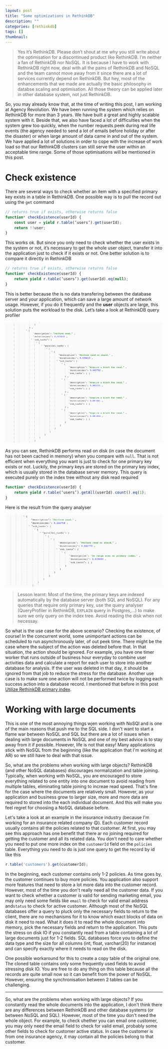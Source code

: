 ```yaml
---
layout: post
title: "Some optimizations in RethinkDB"
description: ""
categories: [rethinkdb]
tags: []
thumbnail: 
---
```


> Yes it’s RethinkDB. Please don’t shout at me why you still write about the optimisation for a discontinued product like RethinkDB. I’m neither a fan of RethinkDB nor NoSQL. It is because I have to work with RethinkDB right now, deal with all the pains of RethinkDB and NoSQL and the team cannot move away from it since there are a lot of services currently depend on RethinkDB. But hey, most of the enhancements that we made are actually the basic philosophy in databse scaling and optimisation. All those theory can be applied later in other database system, not just RethinkDB.

So, you may already know that, at the time of writing this post, I am working at Agency Revolution. We have been running the system which relies on RethinkDB for more than 3 years. We have built a great and highly scalable system with it. Beside that, we also have faced a lot of difficulties when the system grew too quickly, when the number requests peek during real life events (the agency needed to send a lot of emails before holiday or after the disaster) or when large amount of data came in and out of the system. We have applied a lot of solutions in order to cope with the increase of work load so that our RethinkDB clusters can still serve the user within an acceptable time range. Some of those optimisations will be mentioned in this post.

<!-- more -->

# Check existence

There are several ways to check whether an item with a specified primary key exists in a table in RethinkDB. One possible way is to pull the record out using the `get` command

```js
// returns true if exists, otherwise returns false
function* checkExistence(userId) {
	const user = yield r.table(‘users’).get(userId);
	return !!user;
}
```

This works ok. But since you only need to check whether the user exists in the system or not, it’s necessary to get the whole user object, transfer it into the application just to check if it exists or not. One better solution is to compare it directly in RethinkDB

```js
// returns true if exists, otherwise returns false
function* checkExistence(userId) {
	return yield r.table(‘users’).get(userId).eq(null);
}
```

This is better because the is no data transfering between the database server and your application, which can save a large amount of network usage. However, if you do it frequently and the **user** objects are large, this solution puts the workload to the disk. Let’s take a look at RethinkDB query profiler

![not-equal](/files/2018-02-26-some-optimizations-in-rethinkdb/not-equal.png)

As you can see, RethinkDB performs read on disk (in case the document has not been cached in memory) when you compare with `null`. That is not efficient when everything you want is just to check for one primary key exists or not. Luckily, the primary keys are stored on the primary key index, which is usually stored in the database server memory. This query is executed purely on the index tree without any disk read required

```js
function* checkExistence(userId) {
	return yield r.table(‘users’).getAll(userId).count().eq(1);
}
```

Here is the result from the query analyser

![get-all](/files/2018-02-26-some-optimizations-in-rethinkdb/get-all.png)

> Lesson learnt: Most of the time, the primary keys are indexed automatically by the database server (both SQL and NoSQL). For any queries that require only primary key, use the query analyser (QueryProfiler in RethinkDB, `EXPLAIN` query in Postgres,...) to make sure we only query on the index tree. Avoid reading the disk when not necessay.

So what is the use case for the above scenario? Checking the existence, of course! In the concurrent world, some unimportant actions can be scheduled to run asynchronously later, of out peek time. There might be the case where the subject of the action was deleted before that. In that situation, the action should be ignored. For example, you have one timer worker that runs outside of business hour everyday to combine user activities data and calculate a report for each user to store into another database for analysis. If the user was deleted in that day, it should be ignored from that job to reduce the stress for the database. Another use case is to make sure one action will not be performed twice by logging each success action into a database record. I mentioned that before in this post [Utilize RethinkDB primary index](/).



# Working with large documents

This is one of the most annoying things wjen working with NoSQl and is one of the main reasons that push me to the SQL side. I don't want to start a flame war between NoSQL and SQL but there are a lot of issues when dealing with large documents in NoSQL and one of my best advice is to stay away from it if possible. However, life is not that easy! Many applications stick with NoSQL from the beginning (like the application that I'm working at AR) so we still have to deal with that issue.

So, what are the problems when working with large objects? RethinkDB (and other NoSQL databases) discourages normalization and table joining. Typically, when working with NoSQL, you are encouraged to store everything related to one entity into one document to avoid reading from multiple tables, eliminating table joining to increae read speed. That's fine for the  case where the documents are relatively small. However, as your application and business grow to larger size, more and more data are required to stored into the each individual document. And this will make you feel regret for choosing a NoSQL database before.

Let's take a look at an example in the insurance industry (because I'm working for an insurance related company 😋). Each customer record usually contains all the policies related to that customer. At first, you may see this approach has one benefit that there ar no joining required for getting the customer and all its related data. You don't need to care whether you need to put one more index on the `customerId` field on the `policies` table. Everything you need to do is just one query to get the record by id like this

```js
r.table('customers').get(customerId);
```

In the beginning, each customer contains only 1-2 policies. As time goes by, the customer continues to buy more policies. You application also support more features that need to store a lot more data into the customer record. However, most of the time you don't really need all the customer data. If you want to check whether a customer is valid for sending marketing email, you may only need some fields like `email` to check for valid email address and`status` to check for active customer. Although most of the NoSQL databases offer a query to pluck only the necessary fields to return to the client, there are no mechanisms for it to know which exact blocks of data on disk it need to read. What it does it to read the whole document into memory, pick the necessary fields and return to the application. This puts the stress on disk IO if you constantly read from a table containing a lot of large documents just for 1-2 fields. SQL databases force you to define the data type and the size for all columns (int, float, varchar(20) for instance) and can specify exactly where it needs to read on the disk.

One possible workaround for this to create a copy table of the original one. The cloned table contains only some frequently used fields to avoid stressing disk IO. You are free to do any thing on this table because all the records are quite small now so it can benefit from the power of NoSQL. However, ensuring the synchronisation between 2 tables can be challenging.

---

So, what are the problems when working with large objects? If you constantly read the whole documents into the application, I don't think there are any differences between RethinkDB and other database systems (or between NoSQL and SQL). However, most of the time you don't need the whole object. For example, to check ưhether you can email one customer, you may only need the email field to check for valid email, probably some other fields to check for customer active status. In case the customer is from one insurance agency, it may contain all the policies belong to that customer.